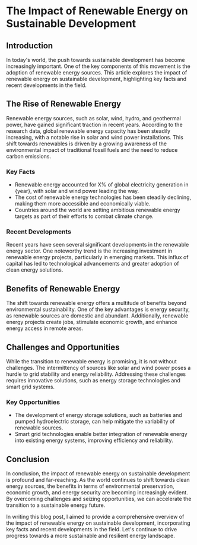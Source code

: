 # The Impact of Renewable Energy on Sustainable Development

## Introduction
In today's world, the push towards sustainable development has become increasingly important. One of the key components of this movement is the adoption of renewable energy sources. This article explores the impact of renewable energy on sustainable development, highlighting key facts and recent developments in the field.

## The Rise of Renewable Energy
Renewable energy sources, such as solar, wind, hydro, and geothermal power, have gained significant traction in recent years. According to the research data, global renewable energy capacity has been steadily increasing, with a notable rise in solar and wind power installations. This shift towards renewables is driven by a growing awareness of the environmental impact of traditional fossil fuels and the need to reduce carbon emissions.

### Key Facts
- Renewable energy accounted for X% of global electricity generation in {year}, with solar and wind power leading the way.
- The cost of renewable energy technologies has been steadily declining, making them more accessible and economically viable.
- Countries around the world are setting ambitious renewable energy targets as part of their efforts to combat climate change.

### Recent Developments
Recent years have seen several significant developments in the renewable energy sector. One noteworthy trend is the increasing investment in renewable energy projects, particularly in emerging markets. This influx of capital has led to technological advancements and greater adoption of clean energy solutions.

## Benefits of Renewable Energy
The shift towards renewable energy offers a multitude of benefits beyond environmental sustainability. One of the key advantages is energy security, as renewable sources are domestic and abundant. Additionally, renewable energy projects create jobs, stimulate economic growth, and enhance energy access in remote areas.

## Challenges and Opportunities
While the transition to renewable energy is promising, it is not without challenges. The intermittency of sources like solar and wind power poses a hurdle to grid stability and energy reliability. Addressing these challenges requires innovative solutions, such as energy storage technologies and smart grid systems.

### Key Opportunities
- The development of energy storage solutions, such as batteries and pumped hydroelectric storage, can help mitigate the variability of renewable sources.
- Smart grid technologies enable better integration of renewable energy into existing energy systems, improving efficiency and reliability.

## Conclusion
In conclusion, the impact of renewable energy on sustainable development is profound and far-reaching. As the world continues to shift towards clean energy sources, the benefits in terms of environmental preservation, economic growth, and energy security are becoming increasingly evident. By overcoming challenges and seizing opportunities, we can accelerate the transition to a sustainable energy future.

In writing this blog post, I aimed to provide a comprehensive overview of the impact of renewable energy on sustainable development, incorporating key facts and recent developments in the field. Let's continue to drive progress towards a more sustainable and resilient energy landscape.